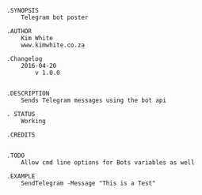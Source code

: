     .SYNOPSIS
        Telegram bot poster

    .AUTHOR
        Kim White
        www.kimwhite.co.za

    .Changelog
        2016-04-20
            v 1.0.0
            
            
    .DESCRIPTION
        Sends Telegram messages using the bot api

    . STATUS
        Working

    .CREDITS
        

    .TODO
        Allow cmd line options for Bots variables as well
   
    .EXAMPLE
        SendTelegram -Message "This is a Test"
